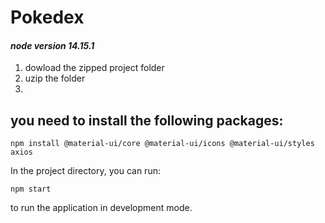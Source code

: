 # Pokedex

#### _node version 14.15.1_

1. dowload the zipped project folder
2. uzip the folder
3. 

## you need to install the following packages:

`npm install @material-ui/core @material-ui/icons @material-ui/styles axios`

In the project directory, you can run:

`npm start`

to run the application in development mode.

